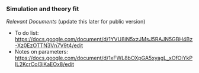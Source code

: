### Simulation and theory fit

_Relevant Documents_ (update this later for public version)
* To do list: https://docs.google.com/document/d/1YVU8iN5xzJMsJ5RAJN5GBH4Bz-Xz0EzOTTN3Vn7V9t4/edit
* Notes on parameters: https://docs.google.com/document/d/1xFWL8bOXpGA5xyagL_xOfOiYkPIL2KcrCoI3iKaEOx8/edit
